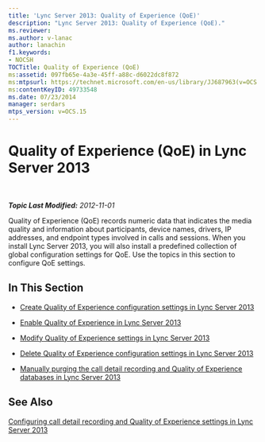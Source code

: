 ```yaml
---
title: 'Lync Server 2013: Quality of Experience (QoE)'
description: "Lync Server 2013: Quality of Experience (QoE)."
ms.reviewer: 
ms.author: v-lanac
author: lanachin
f1.keywords:
- NOCSH
TOCTitle: Quality of Experience (QoE)
ms:assetid: 097fb65e-4a3e-45ff-a88c-d6022dc8f872
ms:mtpsurl: https://technet.microsoft.com/en-us/library/JJ687963(v=OCS.15)
ms:contentKeyID: 49733548
ms.date: 07/23/2014
manager: serdars
mtps_version: v=OCS.15
---
```


# Quality of Experience (QoE) in Lync Server 2013

<div data-xmlns="http://www.w3.org/1999/xhtml">

<div class="topic" data-xmlns="http://www.w3.org/1999/xhtml" data-msxsl="urn:schemas-microsoft-com:xslt" data-cs="https://msdn.microsoft.com/">

<div data-asp="https://msdn2.microsoft.com/asp">



</div>

<div id="mainSection">

<div id="mainBody">

<span> </span>

_**Topic Last Modified:** 2012-11-01_

Quality of Experience (QoE) records numeric data that indicates the media quality and information about participants, device names, drivers, IP addresses, and endpoint types involved in calls and sessions. When you install Lync Server 2013, you will also install a predefined collection of global configuration settings for QoE. Use the topics in this section to configure QoE settings.

<div>

## In This Section

  - [Create Quality of Experience configuration settings in Lync Server 2013](lync-server-2013-create-quality-of-experience-configuration-settings.md)

  - [Enable Quality of Experience in Lync Server 2013](lync-server-2013-enable-quality-of-experience.md)

  - [Modify Quality of Experience settings in Lync Server 2013](lync-server-2013-modify-quality-of-experience-settings.md)

  - [Delete Quality of Experience configuration settings in Lync Server 2013](lync-server-2013-delete-quality-of-experience-configuration-settings.md)

  - [Manually purging the call detail recording and Quality of Experience databases in Lync Server 2013](lync-server-2013-manually-purging-the-call-detail-recording-and-quality-of-experience-databases.md)

</div>

<div>

## See Also


[Configuring call detail recording and Quality of Experience settings in Lync Server 2013](lync-server-2013-configuring-call-detail-recording-and-quality-of-experience-settings.md)  
  

</div>

</div>

<span> </span>

</div>

</div>

</div>


